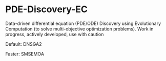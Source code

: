 # PDE-Discovery-EC
Data-driven differential equation (PDE/ODE) Discovery using Evolutionary Computation (to solve multi-objective optimization problems). Work in progress, actively developed, use with caution

Default: DNSGA2

Faster: SMSEMOA

